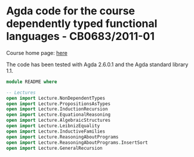 # Agda code for the course dependently typed functional languages - CB0683/2011-01

Course home page:
[here](http://www1.eafit.edu.co/asr/courses/dependently-typed-functional-languages/index.html)

The code has been tested with Agda 2.6.0.1 and the Agda standard
library 1.1.

```agda
module README where

-- Lectures
open import Lecture.NonDependentTypes
open import Lecture.PropositionsAsTypes
open import Lecture.InductionRecursion
open import Lecture.EquationalReasoning
open import Lecture.AlgebraicStructures
open import Lecture.LeibnizEquality
open import Lecture.InductiveFamilies
open import Lecture.ReasoningAboutPrograms
open import Lecture.ReasoningAboutPrograms.InsertSort
open import Lecture.GeneralRecursion
```
